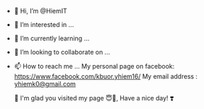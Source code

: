 - 👋 Hi, I’m @HiemIT
- 👀 I’m interested in ...
- 🌱 I’m currently learning ...
- 💞️ I’m looking to collaborate on ...
- 📫 How to reach me ...
  My personal page on facebook:
           https://www.facebook.com/kbuor.yhiem16/
           My email address :
          yhiemk0@gmail.com

  🛫 I'm glad you visited my page 😇🤗, Have a nice day! ️❣️

<!---
HiemIT/HiemIT is a ✨ special ✨ repository because its `README.md` (this file) appears on your GitHub profile.
You can click the Preview link to take a look at your changes.
--->
